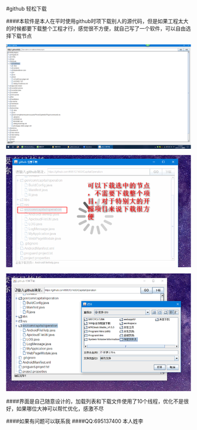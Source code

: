 #github 轻松下载

####本软件是本人在平时使用github时项下载别人的源代码，但是如果工程太大的时候都要下载整个工程才行，感觉很不方便，就自己写了一个软件，可以自由选择下载节点

![工程展示](2018-05-31_210507.png)


![工程展示](2018-05-31_210214.png)

![工程展示](2018-05-31_210024.png)

####界面是自己随意设计的，加载列表和下载文件使用了10个线程，优化不是很好，如果哪位大神可以帮忙优化，感激不尽

####如果有问题可以联系我
####QQ:695137400
本人姓李